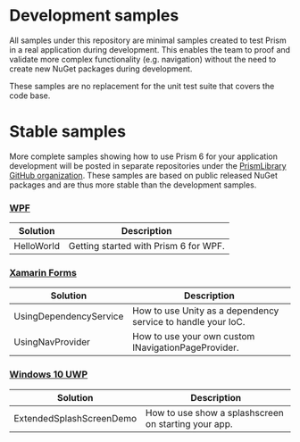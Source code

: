 # Development samples

All samples under this repository are minimal samples created to test Prism in a real application during development. This enables the team to proof and validate more complex functionality (e.g. navigation) without the need to create new NuGet packages during development.

These samples are no replacement for the unit test suite that covers the code base.

# Stable samples

More complete samples showing how to use Prism 6 for your application development will be posted in separate repositories under the [PrismLibrary GitHub organization](https://github.com/PrismLibrary). These samples are based on public released NuGet packages and are thus more stable than the development samples.

### [WPF](https://github.com/PrismLibrary/Prism-Samples-Wpf)

| Solution | Description |
-----------|-------------|
|HelloWorld|Getting started with Prism 6 for WPF.

### [Xamarin Forms](https://github.com/PrismLibrary/Prism-Samples-Forms)

| Solution | Description |
-----------|-------------|
|UsingDependencyService|How to use Unity as a dependency service to handle your IoC.
|UsingNavProvider|How to use your own custom INavigationPageProvider.

### [Windows 10 UWP](https://github.com/PrismLibrary/Prism-Samples-Windows)

| Solution | Description |
-----------|-------------|
|ExtendedSplashScreenDemo|How to use show a splashscreen on starting your app.

